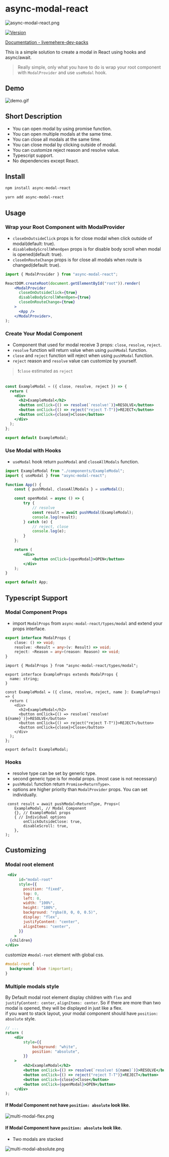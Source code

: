 # async-modal-react

![async-modal-react.png](async-modal-react.png)

[![Version](https://img.shields.io/badge/npm-2.1.4-blue)](https://www.npmjs.com/package/async-modal-react)

[Documentation - livemehere-dev-packs](https://livemehere.github.io/livemehere-dev-packs/docs/category/async-modal-react)

This is a simple solution to create a modal in React using hooks and async/await.  

> Really simple, only what you have to do is wrap your root component with `ModalProvider` and use `useModal` hook.

## Demo

![demo.gif](demo%2Fdemo.gif)

## Short Description

- You can open modal by using promise function.
- You can open multiple modals at the same time.
- You can close all modals at the same time.
- You can close modal by clicking outside of modal.
- You can customize reject reason and resolve value.
- Typescript support.
- No dependencies except React.

## Install

```bash
npm install async-modal-react

yarn add async-modal-react
```

## Usage

### Wrap your Root Component with ModalProvider

- `closeOnOutsideClick` props is for close modal when click outside of modal(default: true).
- `disableBodyScrollWhenOpen` props is for disable body scroll when modal is opened(default: true).
- `closeOnRouteChange` props is for close all modals when route is changed(default: true).

```jsx
import { ModalProvider } from "async-modal-react";

ReactDOM.createRoot(document.getElementById("root")).render(
    <ModalProvider
      closeOnOutsideClick={true}
      disableBodyScrollWhenOpen={true}
      closeOnRouteChange={true}
    >
      <App />
    </ModalProvider>,
);
```

### Create Your Modal Component

- Component that used for modal receive 3 props: `close`, `resolve`, `reject`.
- `resolve` function will return value when using `pushModal` function.
- `close` and `reject` function will reject when using `pushModal` function.
- `reject` reason and `resolve` value can customize by yourself.

> ❗`close` estimated as `reject`

```jsx

const ExampleModal = ({ close, resolve, reject }) => {
  return (
    <div>
      <h2>ExampleModal</h2>
      <button onClick={() => resolve(`resolve!`)}>RESOLVE</button>
      <button onClick={() => reject("reject T-T")}>REJECT</button>
      <button onClick={close}>Close</button>
    </div>
  );
};

export default ExampleModal;
```

### Use Modal with Hooks

- `useModal` hook return `pushModal` and `closeAllModals` function.

```jsx
import ExampleModal from "./components/ExampleModal";
import { useModal } from "async-modal-react";

function App() {
    const { pushModal, closeAllModals } = useModal();

    const openModal = async () => {
        try {
            // resolve
            const result = await pushModal(ExampleModal);
            console.log(result);
        } catch (e) {
            // reject, close
            console.log(e);
        }
    };

    return (
        <div>
            <button onClick={openModal}>OPEN</button>
        </div>
    );
}

export default App;
```

## Typescript Support

### Modal Component Props

- import `ModalProps` from `async-modal-react/types/modal` and extend your props interface.

```ts
export interface ModalProps {
    close: () => void;
    resolve: <Result = any>(v: Result) => void;
    reject: <Reason = any>(reason: Reason) => void;
}
```

```tsx
import { ModalProps } from "async-modal-react/types/modal";

export interface ExampleProps extends ModalProps {
  name: string;
}

const ExampleModal = ({ close, resolve, reject, name }: ExampleProps) => {
  return (
    <div>
      <h2>ExampleModal</h2>
      <button onClick={() => resolve(`resolve! ${name}`)}>RESOLVE</button>
      <button onClick={() => reject("reject T-T")}>REJECT</button>
      <button onClick={close}>Close</button>
    </div>
  );
};

export default ExampleModal;
```

### Hooks

- resolve type can be set by generic type.
- second generic type is for modal props. (most case is not necessary)
- `pushModal` function return `Promise<ReturnType>`.
- options are higher priority than `ModalProvider` props. You can set individually.

```tsx
 const result = await pushModal<ReturnType, Props>(
    ExampleModal, // Modal Component
    {}, // ExampleModal props
    { // Individual options
        onClickOutsideClose: true,
        disableScroll: true,
    },
);
```

## Customizing

### Modal root element

```jsx
 <div
      id="modal-root"
      style={{
        position: "fixed",
        top: 0,
        left: 0,
        width: "100%",
        height: "100%",
        background: "rgba(0, 0, 0, 0.5)",
        display: "flex",
        justifyContent: "center",
        alignItems: "center",
      }}
    >
  {children}
</div>
```

customize `#modal-root` element with global css.

```css
#modal-root {
  background: blue !important;
}
```

### Multiple modals style

By Default modal root element display children with `flex` and `justifyContent: center`, `alignItems: center`. So if there are more than two modal is opened, they will be displayed in just like a flex.   
if you want to stack layout, your modal component should have `position: absolute` style.

```jsx
// ...
return (
    <div
        style={{
            background: "white",
            position: "absolute",
        }}
    >
        <h2>ExampleModal</h2>
        <button onClick={() => resolve(`resolve! ${name}`)}>RESOLVE</button>
        <button onClick={() => reject("reject T-T")}>REJECT</button>
        <button onClick={close}>Close</button>
        <button onClick={openModal}>OPEN</button>
    </div>
);
```

#### If Modal Component not have `position: absolute` look like.

![multi-modal-flex.png](demo%2Fmulti-modal-flex.png)

#### If Modal Component have `position: absolute` look like.

- Two modals are stacked

![multi-modal-absolute.png](demo%2Fmulti-modal-absolute.png)

